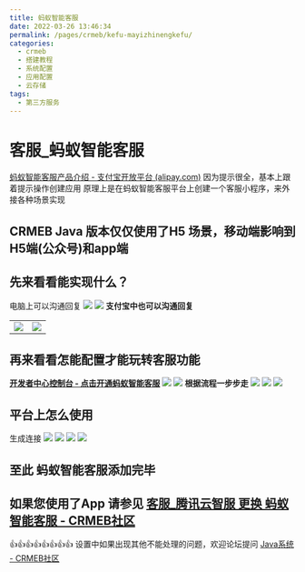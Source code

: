 ```yaml
---
title: 蚂蚁智能客服
date: 2022-03-26 13:46:34
permalink: /pages/crmeb/kefu-mayizhinengkefu/
categories:
  - crmeb
  - 搭建教程
  - 系统配置
  - 应用配置
  - 云存储
tags:
  - 第三方服务
---
```


# **客服_蚂蚁智能客服**

[蚂蚁智能客服产品介绍 - 支付宝开放平台 (alipay.com)](https://opendocs.alipay.com/mini/operation/custom-service)
因为提示很全，基本上跟着提示操作创建应用
原理上是在蚂蚁智能客服平台上创建一个客服小程序，来外接各种场景实现

## **CRMEB Java 版本仅仅使用了H5 场景，移动端影响到H5端(公众号)和app端**

## **先来看看能实现什么？**

电脑上可以沟通回复
![](http://pic.xbdzz.cn/write/202112221243245.png)
![](http://pic.xbdzz.cn/write/202112221243654.png)
**支付宝中也可以沟通回复**

|                                                              |                                                              |
| ------------------------------------------------------------ | ------------------------------------------------------------ |
| ![](http://pic.xbdzz.cn/write/202112221244335.png) | ![](http://pic.xbdzz.cn/write/202112221244358.png) |
## **再来看看怎能配置才能玩转客服功能**
[**开发者中心控制台 - 点击开通蚂蚁智能客服**](https://open.alipay.com/platform/developerIndex.htm)
![](http://pic.xbdzz.cn/write/202112221244164.png)
![](http://pic.xbdzz.cn/write/202112221244082.png)
**根据流程一步步走**
![](http://pic.xbdzz.cn/write/202112221244015.png)
![](http://pic.xbdzz.cn/write/202112221244018.png)
![](http://pic.xbdzz.cn/write/202112221245580.png)

## 平台上怎么使用
生成连接
![](http://pic.xbdzz.cn/write/202112221245846.png)
![](http://pic.xbdzz.cn/write/202112221245564.png)
![](http://pic.xbdzz.cn/write/202112221245085.png)
![](http://pic.xbdzz.cn/write/202112221245313.png)

## **至此 蚂蚁智能客服添加完毕**

## 如果您使用了App 请参见 [客服\_腾讯云智服 更换 蚂蚁智能客服 - CRMEB社区](https://q.crmeb.net/thread/6508)

👍👍👍👍👍👍👍👍 设置中如果出现其他不能处理的问题，欢迎论坛提问 [Java系统 - CRMEB社区](https://q.crmeb.com/?categoryId=122&sequence=0)